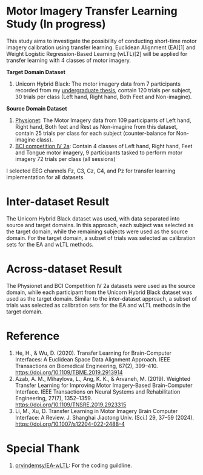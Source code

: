 # Motor Imagery Transfer Learning Study (In progress)

This study aims to investigate the possibility of conducting short-time motor imagery calibration using transfer learning. Euclidean Alignment (EA)[1] and Weight Logistic Regression-Based Learning (wLTL)[2] will be applied for transfer learning with 4 classes of motor imagery.     

**Target Domain Dataset**
1. Unicorn Hybrid Black: The motor imagery data from 7 participants recorded from my [undergraduate thesis](https://suparach3.wordpress.com/blog/), contain 120 trials per subject, 30 trials per class (Left hand, Right hand, Both Feet and Non-imagine).

**Source Domain Dataset**
1. [Physionet](https://archive.physionet.org/pn4/eegmmidb/): The Motor Imagery data from 109 participants of Left hand, Right hand, Both feet and Rest as Non-imagine from this dataset, contain 25 trials per class for each subject (counter-balance for Non-imagine class).
2. [BCI competition IV 2a](https://www.bbci.de/competition/iv/): Contain 4 classes of Left hand, Right hand, Feet and Tongue motor imagery, 9 participants tasked to perform motor imagery 72 trials per class (all sessions) 

I selected EEG channels Fz, C3, Cz, C4, and Pz for transfer learning implementation for all datasets. 

# Inter-dataset Result
The Unicorn Hybrid Black dataset was used, with data separated into source and target domains. In this approach, each subject was selected as the target domain, while the remaining subjects were used as the source domain. For the target domain, a subset of trials was selected as calibration sets for the EA and wLTL methods.

# Across-dataset Result
The Physionet and BCI Competition IV 2a datasets were used as the source domain, while each participant from the Unicorn Hybrid Black dataset was used as the target domain. Similar to the inter-dataset approach, a subset of trials was selected as calibration sets for the EA and wLTL methods in the target domain.

# Reference 
1. He, H., & Wu, D. (2020). Transfer Learning for Brain-Computer Interfaces: A Euclidean Space Data Alignment Approach. IEEE Transactions on Biomedical Engineering, 67(2), 399–410. https://doi.org/10.1109/TBME.2019.2913914
2. Azab, A. M., Mihaylova, L., Ang, K. K., & Arvaneh, M. (2019). Weighted Transfer Learning for Improving Motor Imagery-Based Brain-Computer Interface. IEEE Transactions on Neural Systems and Rehabilitation Engineering, 27(7), 1352–1359. https://doi.org/10.1109/TNSRE.2019.2923315
3. Li, M., Xu, D. Transfer Learning in Motor Imagery Brain Computer Interface: A Review. J. Shanghai Jiaotong Univ. (Sci.) 29, 37–59 (2024). https://doi.org/10.1007/s12204-022-2488-4

# Special Thank
1. [orvindemsy/EA-wLTL](https://github.com/orvindemsy/EA-wLTL/tree/master): For the coding guildline.
